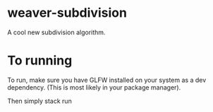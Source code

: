 # weaver-subdivision

A cool new subdivision algorithm.

# To running

To run, make sure you have GLFW installed on your system as a dev dependency.
(This is most likely in your package manager).

Then simply stack run

